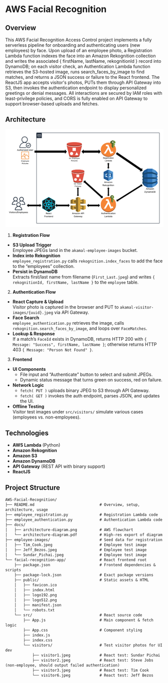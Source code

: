 # AWS Facial Recognition




## Overview  
This AWS Facial Recognition Access Control project implements a fully serverless pipeline for onboarding and authenticating users (new employees) by face. Upon upload of an employee photo, a Registration Lambda function indexes the face into an Amazon Rekognition collection and writes the associated { firstName, lastName, rekognitionId } record into DynamoDB; on each visitor check, an Authentication Lambda function retrieves the S3-hosted image, runs search_faces_by_image to find matches, and returns a JSON success or failure to the React frontend. The ReactJS app accepts visitor's photos, PUTs them through API Gateway into S3, then invokes the authentication endpoint to display personalized greetings or denial messages. All interactions are secured by IAM roles with least-privilege policies, and CORS is fully enabled on API Gateway to support browser-based uploads and fetches.  

## Architecture  
![Architecture Diagram](docs/architecture-diagram.png)  

1. **Registration Flow**  
- **S3 Upload Trigger**  
  Employee JPEGs land in the `akamal-employee-images` bucket.  
- **Index into Rekognition**  
  `employee_registration.py` calls `rekognition.index_faces` to add the face to the “employees” collection.  
- **Persist in DynamoDB**  
  Extracts first/last name from filename (`First_Last.jpeg`) and writes `{ rekognitionId, firstName, lastName }` to the `employee` table. 

2. **Authentication Flow**  
- **React Capture & Upload**  
  Visitor photo is captured in the browser and PUT to `akamal-visitor-images/{uuid}.jpeg` via API Gateway.  
- **Face Search**  
  `employee_authentication.py` retrieves the image, calls `rekognition.search_faces_by_image`, and loops over `FaceMatches`.  
- **Lookup & Response**  
  If a match’s `FaceId` exists in DynamoDB, returns HTTP 200 with `{ Message: "Success", firstName, lastName }`; otherwise returns HTTP 403 `{ Message: "Person Not Found" }`.
  
3. **Frontend**  
- **UI Components**  
  - File input and “Authenticate” button to select and submit JPEGs.  
  - Dynamic status message that turns green on success, red on failure.  
- **Network Logic**  
  - `fetch( PUT )` uploads binary JPEG to S3 through API Gateway.  
  - `fetch( GET )` invokes the auth endpoint, parses JSON, and updates the UI.  
- **Offline Testing**  
  Visitor test images under `src/visitors/` simulate various cases (employees vs. non-employees).
   

## Technologies  
- **AWS Lambda** (Python)  
- **Amazon Rekognition**  
- **Amazon S3**  
- **Amazon DynamoDB**  
- **API Gateway** (REST API with binary support)  
- **ReactJS** 

## Project Structure
```plaintext
AWS-Facial-Recognition/                   
├── README.md                             # Overview, setup, architecture, usage
├── employee_registration.py              # Registration Lambda code
├── employee_authentication.py            # Authentication Lambda code
├── docs/                                 
│   ├── architecture-diagram.png          # AWS flowchart
│   └── architecture-diagram.pdf          # High-res export of diagram
├── employee-images/                      # Seed data for registration
│   ├── Tim_Cook.jpeg                     # Employee test image
│   ├── Jeff_Bezos.jpeg                   # Employee test image
│   └── Sundar_Pichai.jpeg                # Employee test image
└── facial-recognition-app/               # React frontend root
    ├── package.json                      # Frontend dependencies & scripts
    ├── package-lock.json                 # Exact package versions
    ├── public/                           # Static assets & HTML
    │   ├── favicon.ico
    │   ├── index.html
    │   ├── logo192.png
    │   ├── logo512.png
    │   ├── manifest.json
    │   └── robots.txt
    └── src/                              # React source code
        ├── App.js                        # Main component & fetch logic
        ├── App.css                       # Component styling
        ├── index.js                      
        ├── index.css                     
        └── visitors/                     # Test visitor photos for UI dev
            ├── visitor1.jpeg             # React test: Sundar Pichai
            ├── visitor2.jpeg             # React test: Steve Jobs (non-employee, should output failed authentication)
            ├── visitor3.jpeg             # React test: Tim Cook
            └── visitor6.jpeg             # React test: Jeff Bezos
